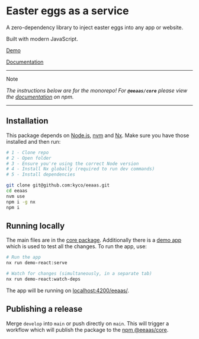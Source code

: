 # Easter eggs as a service

A zero-dependency library to inject easter eggs into any app or website.

Built with modern JavaScript.

[Demo](https://kyco.github.io/eeaas/)

[Documentation](https://www.npmjs.com/package/@eeaas/core)

---

> [!NOTE]
> *The instructions below are for the monorepo! For __`@eeaas/core`__ please view the [documentation](https://www.npmjs.com/package/@eeaas/core) on npm.*

---

## Installation

This package depends on [Node.js](https://nodejs.org), [nvm](https://github.com/nvm-sh/nvm) and [Nx](https://nx.dev/). Make sure you have those installed and then run:

```sh
# 1 - Clone repo
# 2 - Open folder
# 3 - Ensure you're using the correct Node version
# 4 - Install Nx globally (required to run dev commands)
# 5 - Install dependencies

git clone git@github.com:kyco/eeaas.git
cd eeaas
nvm use
npm i -g nx
npm i
```

## Running locally

The main files are in the [core package](./packages/core/src/). Additionally there is a [demo app](./apps/demo-react/src/) which is used to test all the changes. To run the app, use:

```sh
# Run the app
nx run demo-react:serve

# Watch for changes (simultaneously, in a separate tab)
nx run demo-react:watch-deps
```

The app will be running on [localhost:4200/eeaas/](http://localhost:4200/eeaas/).

## Publishing a release

Merge `develop` into `main` or push directly on `main`. This will trigger a workflow which will publish the package to the [npm @eeaas/core](https://www.npmjs.com/package/@eeaas/core).
